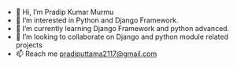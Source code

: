 - 👋 Hi, I’m Pradip Kumar Murmu 
- 👀 I’m interested in Python and Django Framework. 
- 🌱 I’m currently learning Django Framework and python advanced.
- 💞️ I’m looking to collaborate on Django and python module related projects
- 📫 Reach me pradiputtama2117@gmail.com

<!---
peekay21/peekay21 is a ✨ special ✨ repository because its `README.md` (this file) appears on your GitHub profile.
You can click the Preview link to take a look at your changes.
--->
